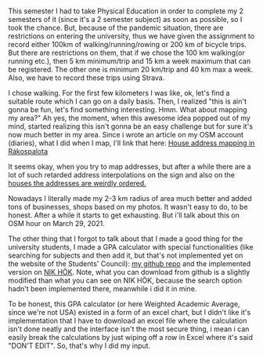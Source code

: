 <!--:date="2021-03-17"-->
<!--:title="Mapping my area and GPA calculator"-->
<!--:description="Well, PE lesson wasn't the ordinary lesson. We got to track our trips and upload it to Strava.."-->
<!--:mdiocre-template = "../_templates/blog.html"-->

# <!--:title-->

### <!--:date-->

This semester I had to take Physical Education in order to complete my 2 semesters of it (since it's a 2 semester subject) as soon as possible, so I took the chance. But, because of the pandemic situation, there are restrictions on entering the university, thus we have given the assignment to record either 100km of walking/running/rowing or 200 km of bicycle trips. But there are restrictions on them, that if we chose the 100 km walking(or running etc.), then 5 km minimum/trip and 15 km a week maximum that can be registered. The other one is minimum 20 km/trip and 40 km max a week. Also, we have to record these trips using Strava.

I chose walking. For the first few kilometers I was like, ok, let's find a suitable route which I can go on a daily basis. Then, I realized "this is ain't gonna be fun, let's find something interesting. Hmm. What about mapping my area?" Ah yes, the moment, when this awesome idea popped out of my mind, started realizing this isn't gonna be an easy challenge but for sure it's now much better in my area. Since i wrote an article on my OSM account (diaries), what I did when I map, I'll link that here: [House address mapping in Rákospalota](https://www.openstreetmap.org/user/ottwiz/diary/395929)

It seems okay, when you try to map addresses, but after a while there are a lot of such retarded address interpolations on the sign and also on the [houses the addresses are weirdly ordered.](https://www.openstreetmap.org/user/ottwiz/diary/396148)

Nowadays I literally made my 2-3 km radius of area much better and added tons of businesses, shops based on my photos. It wasn't easy to do, to be honest. After a while it starts to get exhausting. But i'll talk about this on OSM hour on March 29, 2021.

The other thing that I forgot to talk about that I made a good thing for the university students, I made a GPA calculator with special functionalities (like searching for subjects and then add it, but that's not implemented yet on the website of the Students' Council): [my github repo](https://github.com/ottwiz/javascript-programs/tree/master/OE-NIK-Kreditatlag") and the implemented version on [NIK HÖK](https://nikhok.hu/tanulmanyi-mutato-kalkulator). Note, what you can download from github is a slightly modified than what you can see on NIK HÖK, because the search option hadn't been implemented there, meanwhile i did it in mine.

To be honest, this GPA calculator (or here Weighted Academic Average, since we're not USA) existed in a form of an excel chart, but I didn't like it's implementation that I have to download an excel file where the calculation isn't done neatly and the interface isn't the most secure thing, i mean i can easily break the calculations by just wiping off a row in Excel where it's said "DON'T EDIT". So, that's why I did my input.
